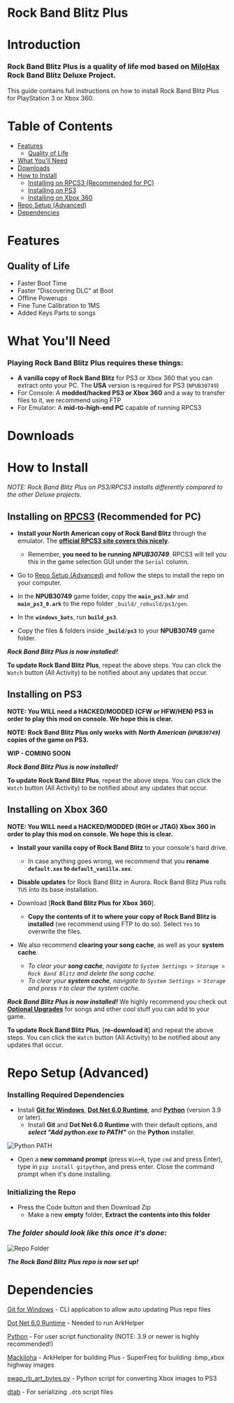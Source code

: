 # Rock Band Blitz Plus
# Introduction

### Rock Band Blitz Plus is a quality of life mod based on [MiloHax](https://github.com/hmxmilohax) Rock Band Blitz Deluxe Project.

This guide contains full instructions on how to install Rock Band Blitz Plus for PlayStation 3 or Xbox 360.

# Table of Contents  
- [Features](#features)
  - [Quality of Life](#quality-of-life)
- [What You'll Need](#what-youll-need)
- [Downloads](#downloads)
- [How to Install](#how-to-install)
  - [Installing on RPCS3 (Recommended for PC)](#installing-on-rpcs3-recommended-for-pc)
  - [Installing on PS3](#installing-on-ps3)
  - [Installing on Xbox 360](#installing-on-xbox-360)
- [Repo Setup (Advanced)](#repo-setup-advanced)
- [Dependencies](#dependencies)

# Features

## Quality of Life
* Faster Boot Time
* Faster "Discovering DLC" at Boot
* Offline Powerups
* Fine Tune Calibration to 1MS
* Added Keys Parts to songs

# What You'll Need

### Playing Rock Band Blitz Plus requires these things:

- **A vanilla copy of Rock Band Blitz** for PS3 or Xbox 360 that you can extract onto your PC. The **USA** version is required for PS3 (`NPUB30749`)
- For Console: A **modded/hacked PS3 or Xbox 360** and a way to transfer files to it, we recommend using FTP
- For Emulator: A **mid-to-high-end PC** capable of running RPCS3

# Downloads

# How to Install
*NOTE: Rock Band Blitz Plus on PS3/RPCS3 installs differently compared to the other Deluxe projects.*
## Installing on [RPCS3](https://rpcs3.net/) (Recommended for PC)

* **Install your North American copy of Rock Band Blitz** through the emulator. The [**official RPCS3 site covers this nicely**](https://rpcs3.net/quickstart).
  * Remember, **you need to be running** ***NPUB30749***. RPCS3 will tell you this in the game selection GUI under the `Serial` column.

* Go to [Repo Setup (Advanced)](#repo-setup-advanced) and follow the steps to install the repo on your computer.

* In the **NPUB30749** game folder, copy the **`main_ps3.hdr`** and **`main_ps3_0.ark`** to the repo folder `_build/_rebuild/ps3/gen`. 

* In the **`windows_bats`**, run **`build_ps3`**.

* Copy the files & folders inside **`_build/ps3`** to your **NPUB30749** game folder.

***Rock Band Blitz Plus is now installed!***

**To update Rock Band Blitz Plus**, repeat the above steps. You can click the `Watch` button (All Activity) to be notified about any updates that occur.


## Installing on PS3

**NOTE: You WILL need a HACKED/MODDED (CFW or HFW/HEN) PS3 in order to play this mod on console. We hope this is clear.**

**NOTE: Rock Band Blitz Plus only works with** ***North American (`NPUB30749`)*** **copies of the game on PS3.**

**WIP - COMING SOON**

***Rock Band Blitz Plus is now installed!*** 

**To update Rock Band Blitz Plus**, repeat the above steps. You can click the `Watch` button (All Activity) to be notified about any updates that occur.

## Installing on Xbox 360

**NOTE: You WILL need a HACKED/MODDED (RGH or JTAG) Xbox 360 in order to play this mod on console. We hope this is clear.**

* **Install your vanilla copy of Rock Band Blitz** to your console's hard drive.
  * In case anything goes wrong, we recommend that you **rename `default.xex` to `default_vanilla.xex`**.

* **Disable updates** for Rock Band Blitz in Aurora. Rock Band Blitz Plus rolls `TU5` into its base installation.

* Download [**Rock Band Blitz Plus for Xbox 360**]. 
  * **Copy the contents of it to where your copy of Rock Band Blitz is installed** (we recommend using FTP to do so). Select `Yes` to overwrite the files.

* We also recommend **clearing your song cache**, as well as your **system cache**.
  * *To clear your **song cache**, navigate to `System Settings > Storage > Rock Band Blitz` and delete the song cache.*
  * *To clear your **system cache**, navigate to `System Settings > Storage` and press `Y` to clear the system cache.*

***Rock Band Blitz Plus is now installed!*** We highly recommend you check out [**Optional Upgrades**](#optional-upgrades) for songs and other cool stuff you can add to your game.

**To update Rock Band Blitz Plus**, [**re-download it**] and repeat the above steps. You can click the `Watch` button (All Activity) to be notified about any updates that occur.

# Repo Setup (Advanced)

### Installing Required Dependencies

* Install [**Git for Windows**](https://gitforwindows.org/), [**Dot Net 6.0 Runtime**](https://dotnet.microsoft.com/en-us/download/dotnet/6.0/runtime), and [**Python**](https://www.python.org/downloads/) (version 3.9 or later).
  * Install **Git** and **Dot Net 6.0 Runtime** with their default options, and ***select "Add python.exe to PATH"*** on the **Python** installer.

![Python PATH](dependencies/images/pythonpath.png)

* Open a **new command prompt** (press `Win+R`, type `cmd` and press Enter), type in `pip install gitpython`, and press enter. Close the command prompt when it's done installing.

### Initializing the Repo

* Press the Code button and then Download Zip
  * Make a new **empty** folder, **Extract the contents into this folder**

### ***The folder should look like this once it's done:***

![Repo Folder](dependencies/images/repofolder.png)

***The Rock Band Blitz Plus repo is now set up!*** 
# Dependencies

[Git for Windows](https://gitforwindows.org/) - CLI application to allow auto updating Plus repo files

[Dot Net 6.0 Runtime](https://dotnet.microsoft.com/en-us/download/dotnet/6.0/runtime) - Needed to run ArkHelper

[Python](https://www.python.org/downloads/) - For user script functionality (NOTE: 3.9 or newer is highly recommended!)

[Mackiloha](https://github.com/PikminGuts92/Mackiloha) - ArkHelper for building Plus - SuperFreq for building .bmp_xbox highway images

[swap_rb_art_bytes.py](https://github.com/PikminGuts92/re-notes/blob/master/scripts/swap_rb_art_bytes.py) - Python script for converting Xbox images to PS3

[dtab](https://github.com/mtolly/dtab) - For serializing `.dtb` script files
